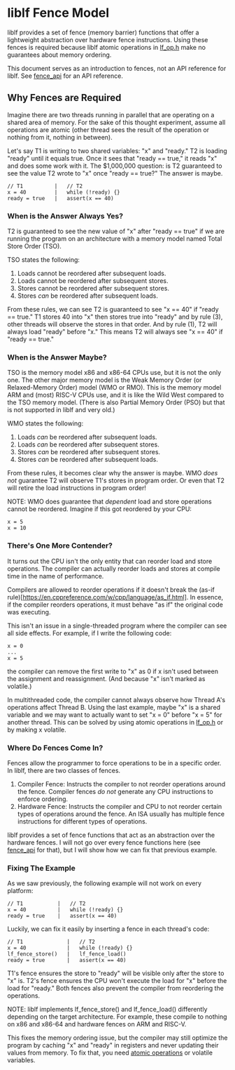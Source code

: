 # liblf Fence Model
liblf provides a set of fence (memory barrier) functions that offer a lightweight
abstraction over hardware fence instructions. Using these fences is required
because liblf atomic operations in [lf_op.h](../include/lf_op.h) make no guarantees
about memory ordering.

This document serves as an introduction to fences, not an API reference for liblf.
See [fence_api](fence_api.md) for an API reference.

## Why Fences are Required
Imagine there are two threads running in parallel that are operating on a shared
area of memory. For the sake of this thought experiment, assume all operations are
atomic (other thread sees the result of the operation or nothing from it, nothing
in between).

Let's say T1 is writing to two shared variables: "x" and "ready." T2 is loading
"ready" until it equals true. Once it sees that "ready == true," it reads "x" and
does some work with it. The $1,000,000 question: is T2 guaranteed to see the value
T2 wrote to "x" once "ready == true?" The answer is maybe.

```
// T1          |   // T2
x = 40         |   while (!ready) {}
ready = true   |   assert(x == 40)
```

### When is the Answer Always Yes?
T2 is guaranteed to see the new value of "x" after "ready == true" if we are running
the program on an architecture with a memory model named Total Store Order (TSO).

TSO states the following:
1. Loads cannot be reordered after subsequent loads.
2. Loads cannot be reordered after subsequent stores.
3. Stores cannot be reordered after subsequent stores.
4. Stores *can* be reordered after subsequent loads.

From these rules, we can see T2 is guaranteed to see "x == 40" if "ready == true."
T1 stores 40 into "x" then stores true into "ready" and by rule (3), other threads will
observe the stores in that order. And by rule (1), T2 will always load "ready" before
"x." This means T2 will always see "x == 40" if "ready == true."

### When is the Answer Maybe?
TSO is the memory model x86 and x86-64 CPUs use, but it is not the only one. The other
major memory model is the Weak Memory Order (or Relaxed-Memory Order) model (WMO or RMO).
This is the memory model ARM and (most) RISC-V CPUs use, and it is like the Wild West compared
to the TSO memory model. (There is also Partial Memory Order (PSO) but that is not supported
in liblf and very old.)

WMO states the following:
1. Loads *can* be reordered after subsequent loads.
2. Loads *can* be reordered after subsequent stores.
3. Stores *can* be reordered after subsequent stores.
4. Stores *can* be reordered after subsequent loads.

From these rules, it becomes clear why the answer is maybe. WMO *does not* guarantee
T2 will observe T1's stores in program order. Or even that T2 will retire the load instructions
in program order!

NOTE: WMO does guarantee that *dependent* load and store operations cannot be reordered. Imagine
if this got reordered by your CPU:

```
x = 5
x = 10
```

### There's One More Contender?
It turns out the CPU isn't the only entity that can reorder load and store operations.
The compiler can actually reorder loads and stores at compile time in the name of
performance.

Compilers are allowed to reorder operations if it doesn't break the
(as-if rule)[https://en.cppreference.com/w/cpp/language/as_if.html]. In essence, if
the compiler reorders operations, it must behave "as if" the original code was
executing.

This isn't an issue in a single-threaded program where the compiler can see all
side effects. For example, if I write the following code:
```
x = 0
...
x = 5
```
the compiler can remove the first write to "x" as 0 if x isn't used between
the assignment and reassignment. (And because "x" isn't marked as volatile.)

In multithreaded code, the compiler cannot always observe how Thread A's
operations affect Thread B. Using the last example, maybe "x" is a shared variable
and we may want to actually want to set "x = 0" before "x = 5" for another
thread. This can be solved by using atomic operations in [lf_op.h](../include/lf_op.h)
or by making x volatile.

### Where Do Fences Come In?
Fences allow the programmer to force operations to be in a specific order. In liblf,
there are two classes of fences.
1. Compiler Fence: Instructs the compiler to not reorder operations around the fence.
   Compiler fences *do not* generate any CPU instructions to enforce ordering.
2. Hardware Fence: Instructs the compiler and CPU to not reorder certain types of
   operations around the fence. An ISA usually has multiple fence instructions for
   different types of operations.

liblf provides a set of fence functions that act as an abstraction over the hardware
fences. I will not go over every fence functions here (see [fence_api](fence_api.md)
for that), but I will show how we can fix that previous example.

### Fixing The Example
As we saw previously, the following example will not work on every platform:
```
// T1           |   // T2
x = 40          |   while (!ready) {}
ready = true    |   assert(x == 40)
```
Luckily, we can fix it easily by inserting a fence in each thread's code:
```
// T1              |   // T2
x = 40             |   while (!ready) {}
lf_fence_store()   |   lf_fence_load()
ready = true       |   assert(x == 40)
```

T1's fence ensures the store to "ready" will be visible only after
the store to "x" is. T2's fence ensures the CPU won't execute the
load for "x" before the load for "ready." Both fences also prevent the
compiler from reordering the operations.

NOTE: liblf implements lf_fence_store() and lf_fence_load() differently
depending on the target architecture. For example, these compile to
nothing on x86 and x86-64 and hardware fences on ARM and RISC-V.

This fixes the memory ordering issue, but the compiler may still optimize
the program by caching "x" and "ready" in registers and never updating their
values from memory. To fix that, you need [atomic operations](../include/lf_op.h)
or volatile variables.
